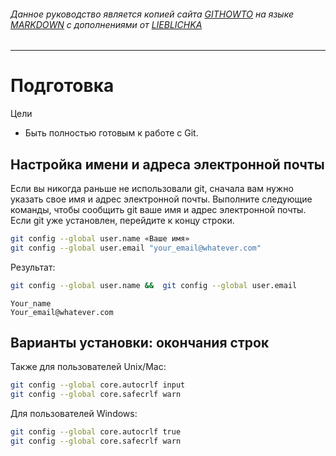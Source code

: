 ###### Данное руководство является копией сайта [GITHOWTO](https://githowto.com/) на языке [MARKDOWN](https://gist.github.com/Jekins/2bf2d0638163f1294637) с дополнениями от [LIEBLICHKA](https://github.com/lieblichka/)
---

# Подготовка
Цели
- Быть полностью готовым к работе с Git. 
## Настройка имени и адреса электронной почты
Если вы никогда раньше не использовали git, сначала вам нужно указать свое имя и адрес электронной почты. Выполните следующие команды, чтобы сообщить git ваше имя и адрес электронной почты. Если git уже установлен, перейдите к концу строки.
```bash
git config --global user.name «Ваше имя»
git config --global user.email "your_email@whatever.com" 
```
Результат:
```bash
git config --global user.name &&  git config --global user.email
```

```
Your_name
Your_email@whatever.com
```
## Варианты установки: окончания строк
Также для пользователей Unix/Mac:
```bash
git config --global core.autocrlf input
git config --global core.safecrlf warn
```

Для пользователей Windows: 
```bash
git config --global core.autocrlf true
git config --global core.safecrlf warn
```
